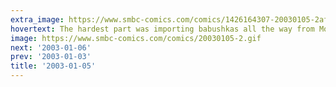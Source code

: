 ```yaml
---
extra_image: https://www.smbc-comics.com/comics/1426164307-20030105-2after.png
hovertext: The hardest part was importing babushkas all the way from Mother Russia.
image: https://www.smbc-comics.com/comics/20030105-2.gif
next: '2003-01-06'
prev: '2003-01-03'
title: '2003-01-05'
---
```

